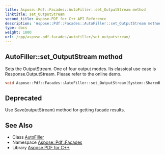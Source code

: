 ```yaml
---
title: Aspose::Pdf::Facades::AutoFiller::set_OutputStream method
linktitle: set_OutputStream
second_title: Aspose.PDF for C++ API Reference
description: 'Aspose::Pdf::Facades::AutoFiller::set_OutputStream method. Sets the OutputStream. One of four output modes. Its classical use case is Response.OutputStream. Please refer to the online demo in C++.'
type: docs
weight: 1800
url: /cpp/aspose.pdf.facades/autofiller/set_outputstream/
---
```

## AutoFiller::set_OutputStream method


Sets the OutputStream. One of four output modes. Its classical use case is Response.OutputStream. Please refer to the online demo.

```cpp
void Aspose::Pdf::Facades::AutoFiller::set_OutputStream(System::SharedPtr<System::IO::Stream> value)
```


## Deprecated
Use Save(outputStream) method for getting facade results. 

## See Also

* Class [AutoFiller](../)
* Namespace [Aspose::Pdf::Facades](../../)
* Library [Aspose.PDF for C++](../../../)
